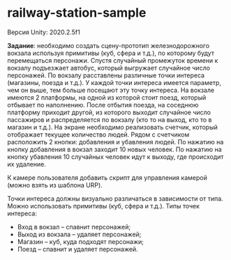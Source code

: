 # railway-station-sample

Версия Unity: 2020.2.5f1

**Задание**: необходимо создать сцену-прототип железнодорожного вокзала используя примитивы (куб, сфера и т.д.), по которому будут перемещаться персонажи. Спустя случайный промежуток времени к вокзалу подъезжает автобус, который выгружает случайное число персонажей. По вокзалу расставлены различные точки интереса (магазины, поезда и т.д.). У каждой точки интереса имеется параметр, чем он выше, тем больше посещают эту точку интереса. На вокзале имеются 2 платформы, на одной из которой стоит поезд, который отбывает по наполнению. После отбытия поезда, на соседнюю платформу приходит другой, из которого выходит случайное число пассажиров и распределяется по вокзалу (кто то на выход, кто то в магазин и т.д.). На экране необходимо реализовать счетчик, который отображает текущее количество людей. Рядом с счетчиком расположить 2 кнопки: добавления и убавления людей. По нажатию на кнопку добавления в вокзал заходит 10 новых человек. По нажатию на кнопку убавления 10 случайных человек идут к выходу, где происходит их удаление. 

К камере пользователя добавить скрипт для управления камерой (можно взять из шаблона URP). 

Точки интереса должны визуально различаться в зависимости от типа. Можно использовать примитивы (куб, сфера и т.д.). Типы точек интереса:

* Вход в вокзал – спавнит персонажей;
* Выход из вокзала – удаляет персонажей;
* Магазин – куб, куда подходят персонажи;
* Поезд –  спавнит и удаляет персонажей.
